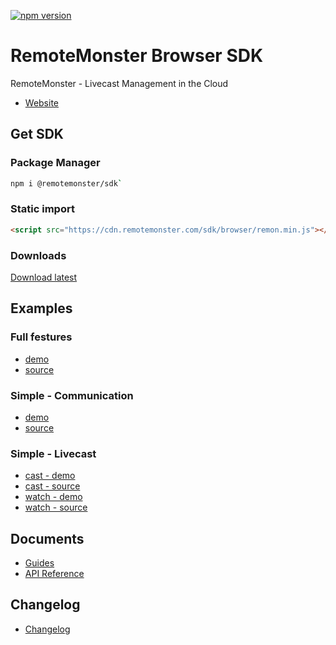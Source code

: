 [![npm version](https://badge.fury.io/js/%40remotemonster%2Fsdk.svg)](https://badge.fury.io/js/%40remotemonster%2Fsdk)

# RemoteMonster Browser SDK

RemoteMonster - Livecast Management in the Cloud

* [Website](https://remotemonster.com)

## Get SDK

### Package Manager

```bash
npm i @remotemonster/sdk`
```

### Static import

```html
<script src="https://cdn.remotemonster.com/sdk/browser/remon.min.js"></script>
```

### Downloads

[Download latest](https://github.com/RemoteMonster/browser-sdk/archive/master.zip)

## Examples

### Full festures

* [demo](https://remotemonster.github.io/browser-sdk/examples/full/)
* [source](https://github.com/RemoteMonster/browser-sdk/tree/master/examples/full)

### Simple - Communication

* [demo](https://remotemonster.github.io/browser-sdk/examples/simple-communication/)
* [source](https://github.com/RemoteMonster/browser-sdk/tree/master/examples/simple-communication)

### Simple - Livecast

* [cast - demo](https://remotemonster.github.io/browser-sdk/examples/simple-livecast-cast/)
* [cast - source](https://github.com/RemoteMonster/browser-sdk/tree/master/examples/simple-livecast-cast)
* [watch - demo](https://remotemonster.github.io/browser-sdk/examples/simple-livecast-watch/)
* [watch - source](https://github.com/RemoteMonster/browser-sdk/tree/master/examples/simple-livecast-watch)

## Documents

* [Guides](https://docs.remotemonster.com/)
* [API Reference](https://remotemonster.github.io/browser-sdk/docs)

## Changelog

* [Changelog](https://github.com/RemoteMonster/browser-sdk/blob/master/CHANGELOG.md)
